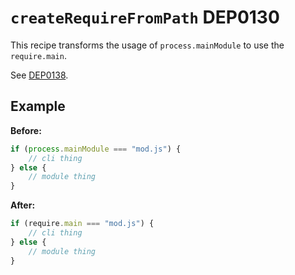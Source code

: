 # `createRequireFromPath` DEP0130

This recipe transforms the usage of `process.mainModule` to use the `require.main`.

See [DEP0138](https://nodejs.org/api/deprecations.html#DEP0138).

## Example

**Before:**

```js
if (process.mainModule === "mod.js") {
	// cli thing
} else {
	// module thing
}
```

**After:**

```js
if (require.main === "mod.js") {
	// cli thing
} else {
	// module thing
}
```
